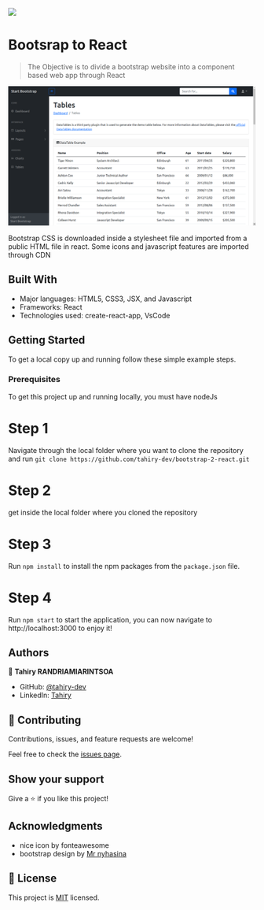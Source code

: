 ![](https://img.shields.io/badge/Microverse-blueviolet)

# Bootsrap to React

> The Objective is to divide a bootstrap website into a component based web app through React

![screenshot](./app_screenshot.png)

Bootstrap CSS is downloaded inside a stylesheet file and imported from a public HTML file in react. Some icons and javascript features are imported through CDN

## Built With

- Major languages: HTML5, CSS3, JSX, and Javascript 
- Frameworks: React
- Technologies used: create-react-app, VsCode

## Getting Started


To get a local copy up and running follow these simple example steps.

### Prerequisites
  To get this project up and running locally, you must have nodeJs

# Step 1
   Navigate through the local folder where you want to clone the repository and run
   ``git clone https://github.com/tahiry-dev/bootstrap-2-react.git``

# Step 2
  get inside the local folder where you cloned the repository

# Step 3
  Run ``npm install`` to install the npm packages from the ``package.json`` file.

# Step 4
  Run ``npm start`` to start the application, you can now navigate to http://localhost:3000 to enjoy it!

## Authors

👤 **Tahiry RANDRIAMIARINTSOA**

- GitHub: [@tahiry-dev](https://github.com/tahiry-dev)
- LinkedIn: [Tahiry](https://www.linkedin.com/in/tahiry-randriamiarintsoa/)


## 🤝 Contributing

Contributions, issues, and feature requests are welcome!

Feel free to check the [issues page](issues/).

## Show your support

Give a ⭐️ if you like this project!

## Acknowledgments

- nice icon by fonteawesome 
- bootstrap design by [Mr nyhasina](https://github.com/nyhasina)

## 📝 License

This project is [MIT](lic.url) licensed.
